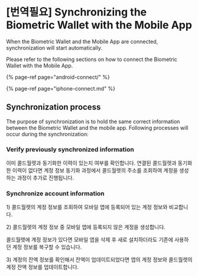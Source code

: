 # \[번역필요\] Synchronizing the Biometric Wallet with the Mobile App

When the Biometric Wallet and the Mobile App are connected, synchronization will start automatically. 

Please refer to the following sections on how to connect the Biometric Wallet with the Mobile App.

{% page-ref page="android-connect/" %}

{% page-ref page="iphone-connect.md" %}

## Synchronization process

The purpose of synchronization is to hold the same correct information between the Biometric Wallet and the mobile app. Following processes will occur during the synchronization:

### Verify previously synchronized information

이미 콜드월렛과 동기화한 이력이 있는지 여부를 확인합니다. 연결된 콜드월렛과 동기화한 이력이 없다면 계정 정보 동기화 과정에서 콜드월렛의 주소를 조회하여 계정을 생성하는 과정이 추가로 진행됩니다.

### Synchronize account information

1\) 콜드월렛의 계정 정보를 조회하여 모바일 앱에 등록되어 있는 계정 정보와 비교합니다.

2\) 콜드월렛의 계정 정보 중 모바일 앱에 등록되지 않은 계정을 생성합니다.

콜드월렛에 계정 정보가 있다면 모바일 앱을 삭제 후 새로 설치하더라도 기존에 사용하던 계정 정보를 복구할 수 있습니다.

3\) 계정의 잔액 정보를 확인해서 잔액이 업데이트되었다면 앱의 계정 정보와 콜드월렛의 계정 잔액 정보를 업데이트합니다.

